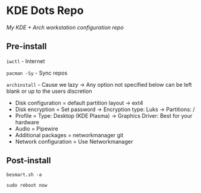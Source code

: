 # KDE Dots Repo
*My KDE + Arch workstation configuration repo*

## Pre-install
`iwctl` - Internet

`pacman -Sy` - Sync repos

`archinstall` - Cause we lazy -> Any option not specified below can be left blank or up to the users discretion

- Disk configuration = default partition layout -> ext4
- Disk encryption = Set password -> Encryption type: Luks -> Partitions: /
- Profile = Type: Desktop (KDE Plasma) -> Graphics Driver: Best for your hardware
- Audio = Pipewire
- Additional packages = networkmanager git
- Network configuration = Use Networkmanager
 
## Post-install
`besmart.sh -a`

`sudo reboot now`
